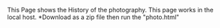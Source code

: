 This Page shows the History of the photography.
This page works in the local host.
*Download as a zip file then run the "photo.html"
